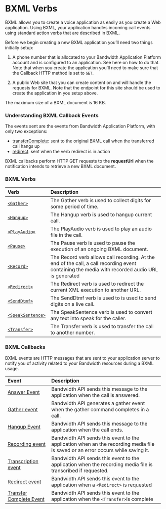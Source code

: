 # BXML Verbs

BXML allows you to create a voice application as easily as you create a Web application. Using BXML, your application handles incoming call events using standard action verbs that are described in BXML.

Before we begin creating a new BXML application you’ll need two things initially setup:

1. A phone number that is allocated to your Bandwidth Application Platform account and is configured to an application. See here on how to do that. Note that when you create the application you’ll need to make sure that the Callback HTTP method  is set to <code class="get">GET</code>.

2. A public Web site that you can create content on and will handle the requests for BXML. Note that the endpoint for this site should be used to create the application in you setup above.

The maximum size of a BXML document is 16 KB.

###  Understanding BXML Callback Events
The events sent are the events from Bandwidth Application Platform, with only two exceptions:

* [transferComplete](callbacks/transferComplete.md): sent to the original BXML call when the transferred call hangs up
* [redirect](callbacks/redirect.md): sent when the verb redirect is in action

BXML callbacks perform HTTP GET requests to the **requestUrl** when the notification intends to retrieve a new BXML document.

### BXML Verbs

| Verb                                        | Description                                                                                                                                                                         |
|:--------------------------------------------|:------------------------------------------------------------------------------------------------------------------------------------------------------------------------------------|
| [`<Gather>`](verbs/gather.md)               | The Gather verb is used to collect digits for some period of time.                                                                                                                  |
| [`<Hangup>`](verbs/hangup.md)               | The Hangup verb is used to hangup current call.                                                                                                                                     |
| [`<PlayAudio>`](verbs/playAudio.md)         | The PlayAudio verb is used to play an audio file in the call.                                                                                                                       |
| [`<Pause>`](verbs/pause.md)                 | The Pause verb is used to pause the execution of an ongoing BXML document.                                                                                                          |
| [`<Record>`](verbs/record.md)               | The Record verb allows call recording. At the end of the call, a call recording event containing the media with recorded audio URL is generated                                     |
| [`<Redirect>`](verbs/redirect.md)           | The Redirect verb is used to redirect the current XML execution to another URL.                                                                                                     |
| [`<SendDtmf>`](verbs/sendDtmf.md)           | The SendDtmf verb is used to is used to send digits on a live call.                                                                                                                 |
| [`<SpeakSentence>`](verbs/speakSentence.md) | The SpeakSentence verb is used to convert any text into speak for the caller.                                                                                                       |
| [`<Transfer>`](verbs/transfer.md)           | The Transfer verb is used to transfer the call to another number.                                                                                                                   |

### BXML Callbacks

BXML events are HTTP messages that are sent to your application server to notify you of activity related to your Bandwidth resources during a BXML usage.

| Event                                             | Description                                                                                                                     |
|:--------------------------------------------------|:--------------------------------------------------------------------------------------------------------------------------------|
| [Answer Event](callBacks/answer.md)               | Bandwidth API sends this message to the application when the call is answered.                                                  |
| [Gather event](callBacks/gather.md)               | Bandwidth API generates a gather event when the gather command completes in a call.                                             |
| [Hangup Event](callBacks/hangup.md)               | Bandwidth API sends this message to the application when the call ends.                                                         |
| [Recording event](callBacks/recording.md)         | Bandwidth API sends this event to the application when an the recording media file is saved or an error occurs while saving it. |
| [Transcription event](callBacks/transcription.md) | Bandwidth API sends this event to the application when the recording media file is transcribed if requested.                    |
| [Redirect event](callBacks/redirect.md)           | Bandwidth API sends this event to the application when a `<Redirect>` is requested                                              |
| [Transfer Complete Event](callBacks/transfer.md)  | Bandwidth API sends this event to the application when the `<Transfer>`is complete                                              |

